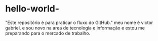 # hello-world-
"Este repositório é para praticar o fluxo do GitHub."
meu nome é victor gabriel, e sou novo na area de tecnologia e informação e estou me preparando para o mercado de trabalho.
